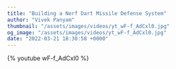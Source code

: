 ```yaml
---
title: "Building a Nerf Dart Missile Defense System"
author: "Vivek Panyam"
thumbnail: "/assets/images/videos/yt_wF-f_AdCxl0.jpg"
og_image: "/assets/images/videos/yt_wF-f_AdCxl0.jpg"
date: "2022-03-21 18:30:58 +0000"
---
```


{% youtube wF-f_AdCxl0 %}